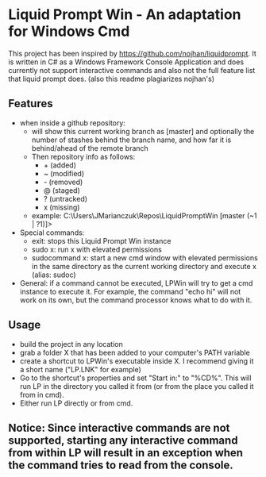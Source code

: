 # Liquid Prompt Win - An adaptation for Windows Cmd

This project has been inspired by https://github.com/nojhan/liquidprompt.
It is written in C# as a Windows Framework Console Application and does currently not support interactive commands and also not the full feature list that liquid prompt does. (also this readme plagiarizes nojhan's)

## Features
* when inside a github repository:
    * will show this current working branch as [master] and optionally the number of stashes behind the branch name, and how far it is behind/ahead of the remote branch
    * Then repository info as follows:
        * \+ (added)
        * ~ (modified)
        * \- (removed)
        * @ (staged)
        * ? (untracked)
        * x (missing)
    * example: C:\Users\JMarianczuk\Repos\LiquidPromptWin [master (~1 | ?1)]>
* Special commands:
    * exit: stops this Liquid Prompt Win instance
    * sudo x: run x with elevated permissions
    * sudocommand x: start a new cmd window with elevated permissions in the same directory as the current working directory and execute x (alias: sudoc)
* General: if a command cannot be executed, LPWin will try to get a cmd instance to execute it. For example, the command "echo hi" will not work on its own, but the command processor knows what to do with it.

## Usage
* build the project in any location
* grab a folder X that has been added to your computer's PATH variable
* create a shortcut to LPWin's executable inside X. I recommend giving it a short name ("LP.LNK" for example)
* Go to the shortcut's properties and set "Start in:" to "%CD%". This will run LP in the directory you called it from (or from the place you called it from in cmd).
* Either run LP directly or from cmd.

## Notice: Since interactive commands are not supported, starting any interactive command from within LP will result in an exception when the command tries to read from the console.